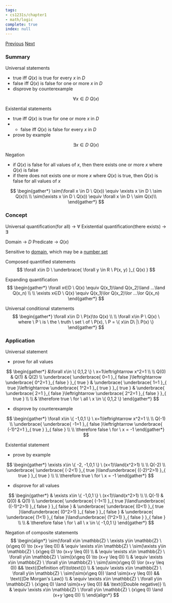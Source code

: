 ```yaml
---
tags:
- cs1231s/chapter1
- math/logic
complete: true
index: null
---
```

[Previous](/labyrinth/notes/math/cs1231s/conditionals)   [Next](/labyrinth/notes/math/cs1231s/fundemental_methods_of_proof)
### Summary
Universal statements
- true iff $Q(x)$  is true for every $x$ in $D$
- false iff $Q(x)$  is false for one or more $x$ in $D$
- disprove by counterexample

$$
\forall x \in D \ Q(x)
$$

Existential statements
- true iff $Q(x)$  is true for one or more $x$ in $D$
- - false iff $Q(x)$  is false for every $x$ in $D$
- prove by example

$$
\exists x \in D \ Q(x)
$$

Negation
- if $Q(x)$ is false for all values of $x$, then there exists one or more $x$ where $Q(x)$ is false
- if there does not exists one or more $x$ where $Q(x)$ is true, then $Q(x)$ is false for all values of $x$

$$
\begin{gather*}
\sim(\forall x \in D \ Q(x)) \equiv \exists x \in D \ \sim Q(x)\\
\\
\sim(\exists x \in D \ Q(x)) \equiv \forall x \in D \ \sim Q(x)\\
\end{gather*}
$$
### Concept
Universal quantification(for all) -> $\forall$
Existential quantification(there exists) -> $\exists$

Domain -> $D$
Predicate -> $Q(x)$

Sensitive to [domain](/labyrinth/notes/math/cs1231s/sets), which may be a [number set](/labyrinth/notes/math/cs1231s/special_sets)

Composed quantified statements
$$
\forall x\in D \ \underbrace{ \forall y \in R \ P(x, y) }_{ Q(x) }
$$

Expanding quantification
$$
\begin{gather*}
\forall x∈D \ Q(x) \equiv Q(x_1​)\land Q(x_2​)\land …\land Q(x_n​) \\
\\
\exists x∈D \ Q(x) \equiv Q(x_1​)\lor Q(x_2​)\lor …\lor Q(x_n​)
\end{gather*}
$$

Universal conditional statements
$$
\begin{gather*}
\forall x\in D \ P(x)\to Q(x) \\
\\
\forall x\in P \ Q(x) \ where \ P \ is \ the \ truth \ set \ of \ P(x), \ P = \{ x\in D\ |\ P(x) \}
\end{gather*}
$$
### Application
Universal statement
- prove for all values

$$
\begin{gather*}
&\forall x\in \{ 0,1,2 \} \ x=1\leftrightarrow x^2=1 \\
\\
Q(0) & Q(1) & Q(2) \\
\underbrace{ \underbrace{ 0=1 }_{ false }\leftrightarrow \underbrace{ 0^2=1 }_{ false } }_{ true } & \underbrace{ \underbrace{ 1=1 }_{ true }\leftrightarrow \underbrace{ 1^2=1 }_{ true } }_{ true } & \underbrace{ \underbrace{ 2=1 }_{ false }\leftrightarrow \underbrace{ 2^2=1 }_{ false } }_{ true } \\
\\
& \therefore true \ for \ all \ x \in \{ 0,1,2 \}
\end{gather*}
$$
- disprove by counterexample

$$
\begin{gather*}
\forall x\in \{ -1,0,1 \} \ x=1\leftrightarrow x^2=1 \\
\\
Q(-1) \\
\underbrace{ \underbrace{ -1=1 }_{ false }\leftrightarrow \underbrace{ (-1)^2=1 }_{ true } }_{ false } \\
\\
\therefore false \ for \ x = -1
\end{gather*}
$$

Existential statement
- prove by example

$$
\begin{gather*}
\exists x\in \{ -2, -1,0,1 \} \ (x<1)\land(x^2>1) \\
\\
Q(-2) \\
\underbrace{ \underbrace{ (-2<1) }_{ true }\land\underbrace{ ((-2)^2>1) }_{ true } }_{ true } \\
\\
\therefore true \ for \ x = -1
\end{gather*}
$$
- disprove for all values

$$
\begin{gather*}
& \exists x\in \{ -1,0,1 \} \ (x<1)\land(x^2>1) \\
\\
Q(-1) & Q(0) & Q(1) \\
\underbrace{ \underbrace{ (-1<1) }_{ true }\land\underbrace{ ((-1)^2>1) }_{ false } }_{ false } & \underbrace{ \underbrace{ (0<1) }_{ true }\land\underbrace{ (0^2>1) }_{ false } }_{ false } & \underbrace{ \underbrace{ (1<1) }_{ false }\land\underbrace{ (1^2>1) }_{ false } }_{ false } \\
\\
& \therefore false \ for \ all \ x \in \{ -1,0,1 \}
\end{gather*}
$$

Negation of composite statements
$$
\begin{align*}
\sim(\forall x\in \mathbb{Z} \ \exists y\in \mathbb{Z} \ (x\geq 0) \to (x+y \leq 0)) & \equiv \exists x\in \mathbb{Z} \ \sim(\exists y\in \mathbb{Z} \ (x\geq 0) \to (x+y \leq 0)) \\
& \equiv \exists x\in \mathbb{Z} \ \forall y\in \mathbb{Z} \ \sim((x\geq 0) \to (x+y \leq 0)) \\
& \equiv \exists x\in \mathbb{Z} \ \forall y\in \mathbb{Z} \ \sim(\sim(x\geq 0) \lor (x+y \leq 0)) && \text{(Definition of}\to\text{)} \\
& \equiv \exists x\in \mathbb{Z} \ \forall y\in \mathbb{Z} \ \sim(\sim(x\geq 0)) \land \sim(x+y \leq 0)) && \text{(De Morgan's Law)} \\
& \equiv \exists x\in \mathbb{Z} \ \forall y\in \mathbb{Z} \ (x\geq 0) \land \sim(x+y \leq 0)) && \text{(Double negative)} \\
& \equiv \exists x\in \mathbb{Z} \ \forall y\in \mathbb{Z} \ (x\geq 0) \land (x+y \geq 0)) \\
\end{align*}
$$